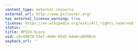 ```yaml
---
content_type: external-resource
external_url: http://www.pccluster.org/
has_external_license_warning: true
license: https://en.wikipedia.org/wiki/All_rights_reserved
status: ''
title: MPICH-Score
uid: c8c49078-55ef-4dde-85d2-64a8ca8998c8
wayback_url: ''
---
```


